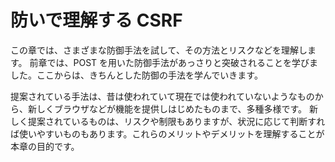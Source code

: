 # 防いで理解する CSRF

この章では、さまざまな防御手法を試して、その方法とリスクなどを理解します。
前章では、POST を用いた防御手法があっさりと突破されることを学びました。ここからは、きちんとした防御の手法を学んでいきます。

提案されている手法は、昔は使われていて現在では使われていないようなものから、新しくブラウザなどが機能を提供しはじめたものまで、多種多様です。
新しく提案されているものは、リスクや制限もありますが、状況に応じて判断すれば使いやすいものもあります。これらのメリットやデメリットを理解することが本章の目的です。
